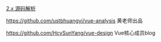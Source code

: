[2.x 源码解析](https://vue-js.com/learn-vue/)

https://github.com/ustbhuangyi/vue-analysis 黄老师出品

https://github.com/HcySunYang/vue-design Vue核心成员blog